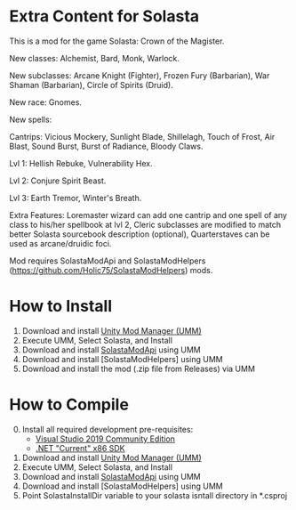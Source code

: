 # Extra Content for Solasta

This is a mod for the game Solasta: Crown of the Magister.

New classes: Alchemist, Bard, Monk, Warlock.

New subclasses: Arcane Knight (Fighter), Frozen Fury (Barbarian), War Shaman (Barbarian), Circle of Spirits (Druid).

New race: Gnomes.

New spells:

Cantrips: Vicious Mockery, Sunlight Blade, Shillelagh, Touch of Frost, Air Blast, Sound Burst, Burst of Radiance, Bloody Claws.

Lvl 1: Hellish Rebuke, Vulnerability Hex.

Lvl 2: Conjure Spirit Beast.

Lvl 3: Earth Tremor, Winter's Breath.

Extra Features:
Loremaster wizard can add one cantrip and one spell of any class to his/her spellbook at lvl 2,
Cleric subclasses are modified to match better Solasta sourcebook description (optional),
Quarterstaves can be used as arcane/druidic foci.


Mod requires SolastaModApi and SolastaModHelpers (https://github.com/Holic75/SolastaModHelpers) mods.

# How to Install

1. Download and install [Unity Mod Manager (UMM)](https://www.nexusmods.com/site/mods/21)
2. Execute UMM, Select Solasta, and Install
3. Download and install [SolastaModApi](https://www.nexusmods.com/solastacrownofthemagister/mods/48) using UMM
4. Download and install [SolastaModHelpers] using UMM
5. Download and install the mod (.zip file from Releases) via UMM 

# How to Compile

0. Install all required development pre-requisites:
	- [Visual Studio 2019 Community Edition](https://visualstudio.microsoft.com/downloads/)
	- [.NET "Current" x86 SDK](https://dotnet.microsoft.com/download/visual-studio-sdks)
1. Download and install [Unity Mod Manager (UMM)](https://www.nexusmods.com/site/mods/21)
2. Execute UMM, Select Solasta, and Install
3. Download and install [SolastaModApi](https://www.nexusmods.com/solastacrownofthemagister/mods/48) using UMM
4. Download and install [SolastaModHelpers] using UMM
5. Point SolastaInstallDir variable to your solasta isntall directory in *.csproj
